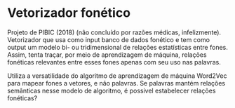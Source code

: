 # Vetorizador fonético
Projeto de PIBIC (2018) (não concluído por razões médicas, infelizmente). Vetorizador que usa como input banco de dados fonético e tem como output um modelo bi- ou tridimensional de relações estatísticas entre fones. Assim, tenta traçar, por meio de aprendizagem de máquina, relações fonéticas relevantes entre esses fones apenas com seu uso nas palavras.

Utiliza a versatilidade do algoritmo de aprendizagem de máquina Word2Vec para mapear fones a vetores, e não palavras. Se palavras mantém relações semânticas nesse modelo de algoritmo, é possivel estabelecer relações fonéticas?
